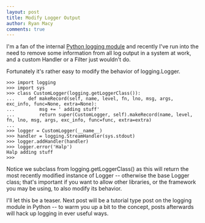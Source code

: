 ```yaml
---
layout: post
title: Modify Logger Output
author: Ryan Macy
comments: true
---
```


I'm a fan of the internal [Python logging module](http://docs.python.org/2.7/library/logging.html) and recently I've run into the need to remove some information from all log output in a system at work, and a custom Handler or a Filter just wouldn't do.

Fortunately it's rather easy to modify the behavior of logging.Logger.

    >>> import logging
    >>> import sys
    >>> class CustomLogger(logging.getLoggerClass()):
    ...     def makeRecord(self, name, level, fn, lno, msg, args, exc_info, func=None, extra=None):
    ...         msg += ' adding stuff'
    ...         return super(CustomLogger, self).makeRecord(name, level, fn, lno, msg, args, exc_info, func=func, extra=extra)
    ... 
    >>> logger = CustomLogger(__name__)
    >>> handler = logging.StreamHandler(sys.stdout)
    >>> logger.addHandler(handler)
    >>> logger.error('Halp')
    Halp adding stuff
    >>>

Notice we subclass from logging.getLoggerClass() as this will return the most recently modified instance of Logger -- otherwise the base Logger class; that's important if you want to allow other libraries, or the framework you may be using, to also modify its behavior.

I'll let this be a teaser. Next post will be a tutorial type post on the logging module in Python -- to warm you up a bit to the concept, posts afterwards will hack up logging in ever useful ways.
